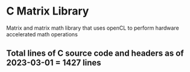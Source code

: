 # C Matrix Library
Matrix and matrix math library that uses openCL to perform hardware accelerated math operations

## Total lines of C source code and headers as of 2023-03-01 = 1427 lines